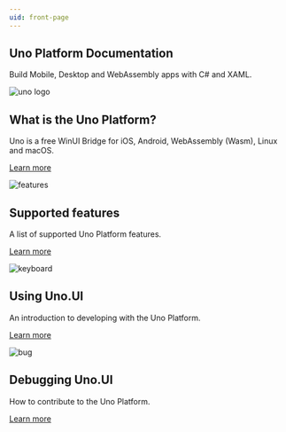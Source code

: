 ```yaml
---
uid: front-page
---
```


<!-- markdownlint-disable MD041 -->

<section class="intro">
<h1>Uno Platform Documentation</h1>
<p>Build Mobile, Desktop and WebAssembly apps with C# and XAML.</p>

</section>

<section class="headerboxes">

<div class="container">
<div class="row">

<div class="col-md-6 col-xs-12 headerbox">
<div class="headerbox-inner clearfix">
<img src="images/uno.png" alt="uno logo" class="icon" />
<h2>What is the Uno Platform?</h2>
<p>Uno is a free WinUI Bridge for iOS, Android, WebAssembly (Wasm), Linux and macOS.</p>
<span class="button turquoise">

[Learn more](articles/intro.md)

</span>

</div>
</div>

<div class="col-md-6 col-xs-12 headerbox">
<div class="headerbox-inner clearfix">
<img src="images/features.png" alt="features" class="icon" />
<h2>Supported features</h2>
<p>A list of supported Uno Platform features.</p>
<span class="button turquoise">

[Learn more](articles/supported-features.md)

</span>

</div>
</div>

<div class="clearfix"></div>

<div class="col-md-6 col-xs-12 headerbox">
<div class="headerbox-inner clearfix">
<img src="images/keyboard.png" alt="keyboard" class="icon" />
<h2>Using Uno.UI</h2>
<p>An introduction to developing with the Uno Platform.</p>
<span class="button turquoise">

[Learn more](articles/using-uno-ui.md)

</span>

</div>
</div>

<div class="col-md-6 col-xs-12 headerbox">
<div class="headerbox-inner clearfix">
<img src="images/bug.png" alt="bug" class="icon" />
<h2>Debugging Uno.UI</h2>
<p>How to contribute to the Uno Platform.</p>
<span class="button turquoise">

[Learn more](articles/uno-development/debugging-uno-ui.md)

</span>

</div>
</div>
</div>

</div>
</section>
